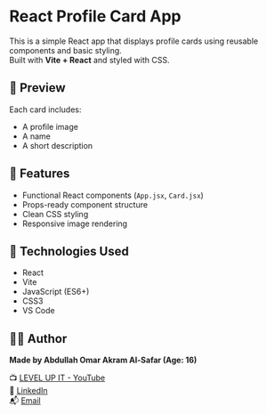 # React Profile Card App

This is a simple React app that displays profile cards using reusable components and basic styling.  
Built with **Vite + React** and styled with CSS.

## 📸 Preview

Each card includes:

- A profile image
- A name
- A short description

## 🚀 Features

- Functional React components (`App.jsx`, `Card.jsx`)
- Props-ready component structure
- Clean CSS styling
- Responsive image rendering

## 🧠 Technologies Used

- React
- Vite
- JavaScript (ES6+)
- CSS3
- VS Code

## 👨‍💻 Author

**Made by Abdullah Omar Akram Al-Safar (Age: 16)**

📺 [LEVEL UP IT - YouTube](https://www.youtube.com/@LEVEL_UP_IT)  
🔗 [LinkedIn](https://www.linkedin.com/in/abdullah-omar-2a552834b)  
📬 [Email](mailto:abodyalsafar2009@gmail.com)
